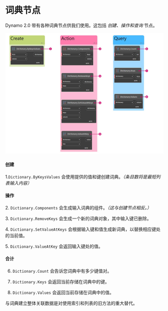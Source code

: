 # 词典节点

Dynamo 2.0 带有各种词典节点供我们使用。这包括 _创建、操作和查询_ 节点。

![](../images/5-5/2/dictionarynodes-nodes.jpg)

#### 创建

1.`Dictionary.ByKeysValues` 会使用提供的值和键创建词典。_（条目数将是最短列表输入内容）_

#### 操作

2\. `Dictionary.Components` 会生成输入词典的组件。_（这与创建节点相反。）_

3\. `Dictionary.RemoveKeys` 会生成一个新的词典对象，其中输入键已删除。

4\. `Dictionary.SetValueAtKeys` 会根据输入键和值生成新词典，以替换相应键处的当前值。

5\. `Dictionary.ValueAtKey` 会返回输入键处的值。

#### 合计

6. `Dictionary.Count` 会告诉您词典中有多少键值对。

7. `Dictionary.Keys` 会返回当前存储在词典中的键。

8. `Dictionary.Values` 会返回当前存储在词典中的值。

与词典建立整体关联数据是对使用索引和列表的旧方法的重大替代。
